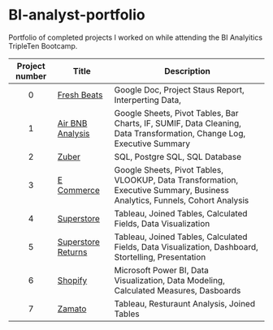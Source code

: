 # BI-analyst-portfolio
Portfolio of completed projects I worked on while attending the BI Analyitics TripleTen Bootcamp.

| Project number | Title | Description |
| :-----------: | ----------- |----------- |
| 0 | [Fresh Beats](https://github.com/DenaFT/BI-analyst-portfolio/tree/main/Fresh%20Beats%20status%20report) | Google Doc, Project Staus Report, Interperting Data,  |
| 1 | [Air BNB Analysis](https://github.com/DenaFT/BI-analyst-portfolio/tree/main/Air%20BNB%20Analysis) | Google Sheets, Pivot Tables, Bar Charts, IF, SUMIF, Data Cleaning, Data Transformation, Change Log, Executive Summary |
| 2 | [Zuber](https://github.com/DenaFT/BI-analyst-portfolio/tree/main/Zuber%20SQL%20Database) | SQL, Postgre SQL, SQL Database |
| 3 | [E Commerce](https://github.com/DenaFT/BI-analyst-portfolio/tree/main/E%20Commerce%20Analytical%20Data) | Google Sheets, Pivot Tables, VLOOKUP, Data Transformation, Executive Summary, Business Analytics, Funnels, Cohort Analysis |
| 4 | [Superstore](https://github.com/DenaFT/BI-analyst-portfolio/tree/main/Superstore) | Tableau, Joined Tables, Calculated Fields, Data Visualization |
| 5 | [Superstore Returns](https://github.com/DenaFT/BI-analyst-portfolio/tree/main/Superstore%20Returns) |  Tableau, Joined Tables, Calculated Fields, Data Visualization, Dashboard, Stortelling, Presentation |
| 6 | [Shopify](https://github.com/DenaFT/BI-analyst-portfolio/tree/main/Shopify) | Microsoft Power BI, Data Visualization, Data Modeling, Calculated Measures, Dasboards |
| 7 | [Zamato](https://github.com/DenaFT/BI-analyst-portfolio/tree/main/Zamato%20Resturaunt%20Analysis) | Tableau, Resturaunt Analysis, Joined Tables |
<!--

-->
